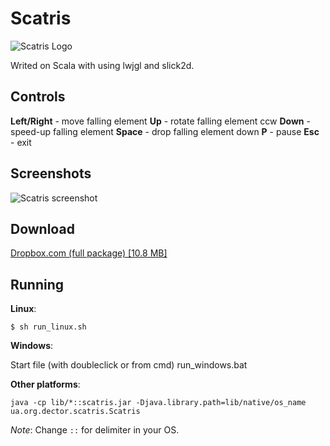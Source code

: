 Scatris
=======

![Scatris Logo](https://lh3.googleusercontent.com/-jNyZOdrXqns/T7X9ATxY0YI/AAAAAAAADBk/ga3obTdS8W4/s317/scatris_on_black.png "Scatris")

Writed on Scala with using lwjgl and slick2d.


Controls
--------

__Left/Right__ - move falling element
__Up__ - rotate falling element ccw
__Down__ - speed-up falling element
__Space__ - drop falling element down
__P__ - pause
__Esc__ - exit


Screenshots
----------

![Scatris screenshot](https://lh6.googleusercontent.com/-yVnkRjsIUNg/T7V89VQXS3I/AAAAAAAADBE/9GB17Bfwn6I/s640/scatris_screen.png "Scatris")


Download
--------

[Dropbox.com (full package) [10.8 MB]](http://goo.gl/h466Q "Download Scatris")


Running
-------

__Linux__:

    $ sh run_linux.sh

__Windows__:

Start file (with doubleclick or from cmd) run_windows.bat

__Other platforms__:

    java -cp lib/*::scatris.jar -Djava.library.path=lib/native/os_name ua.org.dector.scatris.Scatris

_Note_: Change  `::` for delimiter in your OS.
